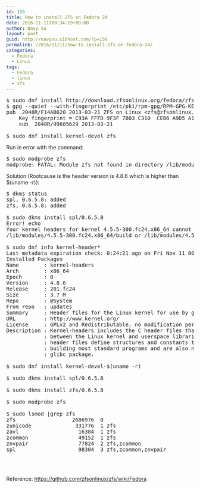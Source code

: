 ```yaml
---
id: 156
title: How to install ZFS on Fedora 24
date: 2016-11-11T00:34:19+00:00
author: Navy Su
layout: post
guid: http://navysu.x10host.com/?p=156
permalink: /2016/11/11/how-to-install-zfs-on-fedora-24/
categories:
  - Fedora
  - Linux
tags:
  - Fedora
  - linux
  - zfs
---
```

<pre class="prettyprint">$ sudo dnf install http://download.zfsonlinux.org/fedora/zfs-release$(rpm -E %dist).noarch.rpm
$ gpg --quiet --with-fingerprint /etc/pki/rpm-gpg/RPM-GPG-KEY-zfsonlinux
pub  2048R/F14AB620 2013-03-21 ZFS on Linux &lt;zfs@zfsonlinux.org&gt;
    Key fingerprint = C93A FFFD 9F3F 7B03 C310  CEB6 A9D5 A1C0 F14A B620
    sub  2048R/99685629 2013-03-21

$ sudo dnf install kernel-devel zfs</pre>

Run in error with the command:

<pre class="prettyprint">$ sudo modprobe zfs
modprobe: FATAL: Module zfs not found in directory /lib/modules/4.5.5-300.fc24.x86_64
</pre>

Solution (Rootcause is the header version is 4.8.6 which is higher than $(uname -r)):

<pre class="prettyprint">$ dkms status
spl, 0.6.5.8: added
zfs, 0.6.5.8: added

$ sudo dkms install spl/0.6.5.8
Error! echo
Your kernel headers for kernel 4.5.5-300.fc24.x86_64 cannot be found at
/lib/modules/4.5.5-300.fc24.x86_64/build or /lib/modules/4.5.5-300.fc24.x86_64/source.

$ sudo dnf info kernel-header*
Last metadata expiration check: 0:24:21 ago on Fri Nov 11 00:28:19 2016.
Installed Packages
Name        : kernel-headers
Arch        : x86_64
Epoch       : 0
Version     : 4.8.6
Release     : 201.fc24
Size        : 3.7 M
Repo        : @System
From repo   : updates
Summary     : Header files for the Linux kernel for use by glibc
URL         : http://www.kernel.org/
License     : GPLv2 and Redistributable, no modification permitted
Description : Kernel-headers includes the C header files that specify the interface
            : between the Linux kernel and userspace libraries and programs.  The
            : header files define structures and constants that are needed for
            : building most standard programs and are also needed for rebuilding the
            : glibc package.

$ sudo dnf install kernel-devel-$(uname -r)

$ sudo dkms install spl/0.6.5.8

$ sudo dkms install zfs/0.6.5.8

$ sudo modprobe zfs

$ sudo lsmod |grep zfs
zfs                  2686976  0
zunicode              331776  1 zfs
zavl                   16384  1 zfs
zcommon                49152  1 zfs
znvpair                77824  2 zfs,zcommon
spl                    98304  3 zfs,zcommon,znvpair



</pre>

Reference: <https://github.com/zfsonlinux/zfs/wiki/Fedora>